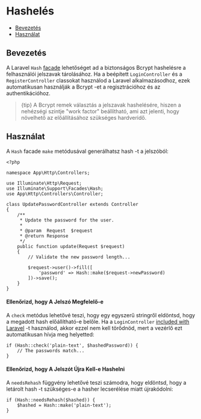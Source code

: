 # Hashelés

- [Bevezetés](#introduction)
- [Használat](#basic-usage)

<a name="introduction"></a>
## Bevezetés

A Laravel `Hash` [facade](/docs/{{version}}/facades) lehetőséget ad a biztonságos Bcrypt hashelésre a felhasználói jelszavak tárolásához. Ha a beépített `LoginController` és a `RegisterController` classokat használod a Laravel alkalmazásodhoz, ezek automatikusan használják a Bcrypt -et a regisztrációhoz és az authentikációhoz.

> {tip} A Bcrypt remek választás a jelszavak hashelésére, hiszen a nehézségi szintje "work factor" beállítható, ami azt jelenti, hogy növelhető az előállításához szükséges hardveridő.

<a name="basic-usage"></a>
## Használat

A `Hash` facade `make` metódusával generálhatsz hash -t a jelszóból:

    <?php

    namespace App\Http\Controllers;

    use Illuminate\Http\Request;
    use Illuminate\Support\Facades\Hash;
    use App\Http\Controllers\Controller;

    class UpdatePasswordController extends Controller
    {
        /**
         * Update the password for the user.
         *
         * @param  Request  $request
         * @return Response
         */
        public function update(Request $request)
        {
            // Validate the new password length...

            $request->user()->fill([
                'password' => Hash::make($request->newPassword)
            ])->save();
        }
    }

#### Ellenőrizd, hogy A Jelszó Megfelelő-e

A `check` metódus lehetővé teszi, hogy egy egyszerű stringről eldöntsd, hogy a megadott hash előállítható-e belőle. Ha a `LoginController` [included with Laravel](/docs/{{version}}/authentication) -t használod, akkor ezzel nem kell törődnöd, mert a vezérlő ezt automatikusan hívja meg helyetted:

    if (Hash::check('plain-text', $hashedPassword)) {
        // The passwords match...
    }

#### Ellenőrizd, hogy A Jelszót Újra Kell-e Hashelni


A `needsRehash` függvény lehetővé teszi számodra, hogy eldöntsd, hogy a letárolt hash -t szükséges-e a hasher lecserélése miatt újrakódolni:

    if (Hash::needsRehash($hashed)) {
        $hashed = Hash::make('plain-text');
    }
